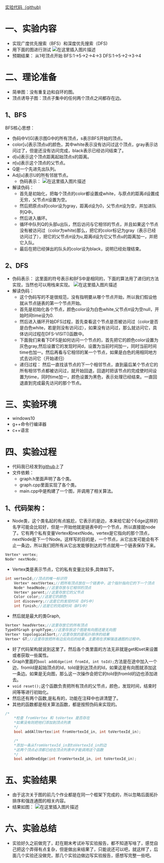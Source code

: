 [实验代码（github)](https://github.com/chengwenwu/algorithms-analysis-and-design/tree/master/BFS-DFS--TPST-SCC)

# 一、实验内容
- 实现广度优先搜索（BFS）和深度优先搜索（DFS)
- 用下面的图进行测试
![在这里插入图片描述](https://img-blog.csdnimg.cn/20190102185204546.png?x-oss-process=image/watermark,type_ZmFuZ3poZW5naGVpdGk,shadow_10,text_aHR0cHM6Ly9ibG9nLmNzZG4ubmV0L0MyNjgxNTk1ODU4,size_16,color_FFFFFF,t_70)
- 预期结果：
从1号顶点开始
BFS:1->5->2->4->3
DFS:1->5->2->3->4

# 二、理论准备
 - 简单图：没有重复边和自环的图。
 - 顶点诱导子图：顶点子集中的任何两个顶点之间都存在边。

## 1、BFS
BFS核心思想：
- 伪码中V[G]表示图G中的所有顶点，s表示BFS开始的顶点。
- color[u]表示顶点u的颜色，其中white表示没有访问过这个顶点，gray表示访问过了，但是还没有访问完成，black表示已经访问结束了。
- d[u]表示这个顶点距离起始顶点s的距离。
- $\pi$[u]表示这个顶点的父节点。
- Q是一个先进先出队列。
- Adj[u]表示U的所有邻居节点。
  - 伪码表示：
![在这里插入图片描述](https://img-blog.csdnimg.cn/2019010211481371.png?x-oss-process=image/watermark,type_ZmFuZ3poZW5naGVpdGk,shadow_10,text_aHR0cHM6Ly9ibG9nLmNzZG4ubmV0L0MyNjgxNTk1ODU4,size_16,color_FFFFFF,t_70)
- 解读伪码：
    - 首先是初始化，把每个顶点的color都设置成white，与原点的距离d设置成无穷，父节点$\pi$设置为空。
    - 然后把原点s的color设为gray，距离d设为0，父节点$\pi$设为空，并加进队列Q中。
    - 然后进入循环。
    - 循环中队列Q的头部u出队，然后访问与它相邻的节点，并且如果这个节点没有被访问过（color为white)那么，把它的color标记为gray（表示已经访问过了），把它的父节点$\pi$设为u,距离d设为它父节点u的距离加一，并把它入队。
    - 最后在把已经弹出的队头的color设为black，说明已经处理结束。

## 2、DFS
- 伪码表示：
这里面的符号表示和BFS中是相同的，下面的算法用了递归的方法实现，当然也可以用栈来实现。
![在这里插入图片描述](https://img-blog.csdnimg.cn/20190102120316366.png?x-oss-process=image/watermark,type_ZmFuZ3poZW5naGVpdGk,shadow_10,text_aHR0cHM6Ly9ibG9nLmNzZG4ubmV0L0MyNjgxNTk1ODU4,size_16,color_FFFFFF,t_70)
- 解读伪码：
    - 这个伪码写的不是很规范，没有指明要从哪个节点开始，所以我们假设他就从节点链表的第一个节点开始。
    - 首先是初始化各个节点，颜色color设为白色white,父节点$\pi$设为空null，开始时间time设为0.
    - 然后进入循环开始DFS过程，首先查看这个节点是否被访问过（color是否是白色white，若是则没有访问过），如果没有访问过，那么就访问它，具体访问过程在DFS-VISIT()函数中。
    - 下面我们来看下DFS是如何访问一个节点的，首先把它的颜色color设置为灰色gray,然后设置它的发现时间d，设置为当前时间加一，同时当前时间time也加一。然后再看与它相邻的某一个节点，如果是白色的用相同地方式去访问它（开始递归）
    - 递归过程： 然后一直找该节点的下一个相邻节点，直到最后某个节点它的所有相邻节点都被访问过，就开始回退，回退时把该节点的完成使时间设置为time，同时time加一，颜色设置为黑色，表示处理已经结束。一直回退直到完成最先访问的那个节点。
# 三、实验环境
- windows10
- g++命令行编译器
- c++语言
# 四、实验过程
- 代码我已经发到[github](https://github.com/chengwenwu/algorithms-analysis-and-design/tree/master/bfsdfs)上了
- 文件依赖：
   - graph.h里面声明了各个类。
   - graph.cpp里面实现了各个类。
   - main.cpp中是构建了一个图，并调用了相关算法。 
## 1、代码架构：
  - Node类，这个类名起的有点尴尬，它表示的是边，本来给它起个Edge这样的名字可能会比较好，但是一开始他就是链表中的一个节点，所以直接就node了。它有两个私有变量Vertex和nextNode。vertex是它指向的那个顶点，nextNode是下一个Node。这样写的目的是，一个节点，从它出发可能会有不止一条边，所以我们把所有从它出发能够到达的节点就用一个链表保存下来。
   

```cpp
Vertex* vertex;
Node* nextNode;
```
   - Vertex类是表示节点，它的私有变量比较多,具体如下。
```cpp
int vertexId;//顶点的唯一标识符
	Vertex* nextVertex;//把所有顶点放在一个链表中，这个指针指向它的下一个顶点
	Node* headNode;//这里存放与它相邻的顶点
	Vertex* parent;//这里存放它的父节点
	Color color;//这是它的颜色
	int discovery;//这是它的发现时间（DFS中）
	int finish;//这是它的完成时间（BFS中）
```
- 然后就是最大的类Graph,

```cpp
Vertex* headVertex;//这里存放它的所有顶点
TypeOfGraph graphType;//这里存放这个图是有向图还是无向图
Vertex* topologicalSort;//这里存放的是拓扑排序的结果
Vertex* GT;//这里存放把所有边反向后的结果，主要用在求解强连通图的过程中。
```
- 好了代码架构就说到这里了。然后各个类里面的方法无非就是get和set来设置或者获取一些属性。
- Graph里面的`bool addEdge(int fromId, int toId);`方法是在途中加入一个边，fromId是起始顶点的Id，toId是到达顶点的Id，如果这是有向图就添加这一条边。如果是无向图，那么这一次操作会把它的toId到fromId的边也添加进去。
- `void reset();`这个函数负责把所有顶点的父节点，颜色，发现时间，结束时间等等进行初始化。
 - 然后还有两个函数,是私有的，功能在注释中也讲清楚了。
- 其他的函数都是相关算法函数，都是按照伪码来实现的。
```cpp
/*
	*检查 fromVertex 和 toVertex 是否存在
	*如果没有则把他们添加到顶点列表
	*/
	bool addAllVertex(int fromVertexId_in, int toVertexId_in);

	/*
	*添加一条从fromVertexId_in到toVertexId_in的边
	*这两个顶点必须都已经在顶点列表中才能调用这个函数
	*/
	bool addOneEdge(int fromVertexId_in, int toVertexId_in);
```

# 五、实验结果
- 由于这次关于图的前几个作业都是在同一个框架下完成的，所以忽略后面拓扑排序和强连通图的相关内容。
- 结果如图：
![在这里插入图片描述](https://img-blog.csdnimg.cn/2019010218545861.png)
# 六、实验总结
- 实验好久之前做完了，赶在期末考试补写实验报告，都不知道写啥了，感觉自己把这个弄得有点复杂，但是做出来结果了，只能说还可以吧，就这样了，后面几个实验还没做完，那几个实验边做边写实验报告，感想写完整一些吧。
